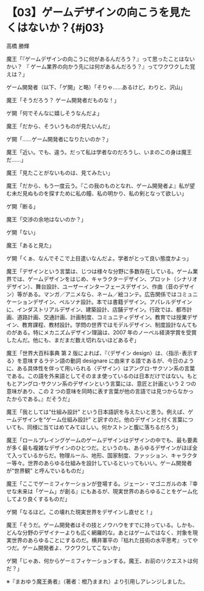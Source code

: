 # 【03】ゲームデザインの向こうを見たくはないか？{#j03}

<div class="author">高橋 勝輝</div>

魔王「『ゲームデザインの向こうに何があるんだろう？』って思ったことはないかい？ 『 ゲーム業界の向かう先には何があるんだろう？』ってワクワクした覚えは？」

ゲーム開発者（以下、「ゲ開」と略）「そりゃ……あるけど。わりと、沢山」

魔王「そうだろう？ ゲーム開発者だものな！」

ゲ開「何でそんなに嬉しそうなんだよ」

魔王「だから、そういうものが見たいんだ」

ゲ開「……ゲーム開発者になりたいのか？」

魔王「近い。でも、違う。だって私は学者なのだろうし、いまのこの身は魔王だ……」

魔王「見たことがないものは、見てみたい」

魔王「だから、もう一度云う。『この我のものとなれ、ゲーム開発者よ』私が望む未だ見ぬものを探すために私の瞳、私の明かり、私の剣となって欲しい」

ゲ開「断る」

魔王「交渉の余地はないのか？」

ゲ開「ない」

魔王「あると見た」

ゲ開「くぁ、なんでそこで上目遣いなんだよ。学者がとって良い態度かよっ」

魔王「デザインという言葉は、じつは様々な分野に多数存在している。ゲーム業界では、ゲームデザインをはじめ、キャラクターデザイン、プロット（シナリオデザイン）、舞台設計、ユーザーインターフェースデザイン、作曲（音のデザイン）等がある。マンガ／アニメなら、ネーム／絵コンテ。広告関係ではコミュニケーションデザイン、ペルソナ設計。本では書籍デザイン。アパレルデザインに、インダストリアルデザイン、建築設計、店舗デザイン。行政では、都市計画、道路計画、交通計画、計画制度、コミュニティデザイン。教育では授業デザイン、教育課程、教材設計。学問の世界ではモデルデザイン、制度設計なんてものがある。特にメカニズムデザイン理論は、2007 年のノーベル経済学賞を受賞したんだ。他にも、まだまだ数え切れないほどあるぞ」

魔王「世界大百科事典 第 2 版によれば、『〈デザイン design〉は、〈指示･表示する〉を意味するラテン語の動詞 designare に由来する語であるが、今日のように、ある具体性を伴って用いられる〈デザイン〉はアングロ･サクソン系の言葉である。この語を外来語としてそのまま使っているのは日本だけではない。もともとアングロ･サクソン系のデザインという言葉には、意匠と計画という 2 つの意味があり、この 2 つの意味を同時に表す言葉が他の言語では見つからなかったからである。』だそうだ」

魔王「我としては“仕組み設計” という日本語訳を与えたいと思う。例えば、ゲームデザインを“ゲーム仕組み設計” と訳すのだ。他のデザインと付く言葉についても、同様に当てはめてみてほしい。何かストンと腹に落ちるだろう」

魔王「ロールプレイングゲームのゲームデザインはデザインの中でも、最も要素が多く最も複雑なデザインのひとつだ。というのも、あらゆるデザインがほぼ全て入っているからだ。物理ルール、地形、国家制度、ファッション、キャラクター等々。世界のあらゆる仕組みを設計しているといってもいい。ゲーム開発者が“世界観” と呼んでいるものだ」

魔王「ここでゲーミフィケーションが登場する。ジェーン・マゴニガルの本『幸せな未来は「ゲーム」が創る』にもあるが、現実世界のあらゆることをゲーム化してより良くするものだ」

ゲ開「なるほど。この壊れた現実世界をデザインし直せと！」

魔王「そうだ。ゲーム開発者はその技とノウハウをすでに持っている。しかも、どんな分野のデザイナーよりも広く網羅的な。あとはゲームではなく、対象を現実世界のあらゆることにするのだ。横井軍平の『枯れた技術の水平思考』ってやつだ。ゲーム開発者よ、ワクワクしてこないか」

ゲ開「じゃあ、何からゲーミフィケーションする。魔王、お前のリクエストは何だ？」

※『まおゆう魔王勇者』（著者：橙乃ままれ）より引用しアレンジしました。
